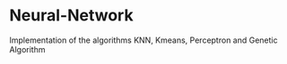 Neural-Network
==============

Implementation of the algorithms KNN, Kmeans, Perceptron and Genetic Algorithm
